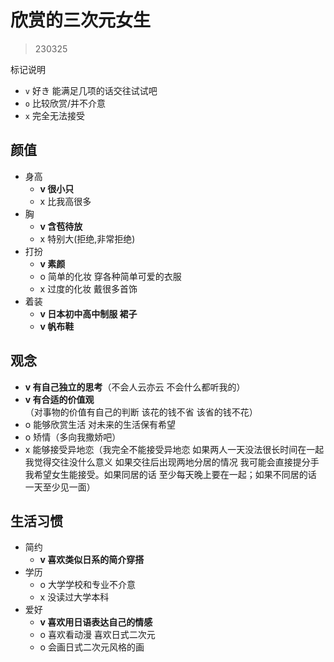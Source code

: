 # 欣赏的三次元女生

> 230325

标记说明

- `v` 好き 能满足几项的话交往试试吧
- `o` 比较欣赏/并不介意
- `x` 完全无法接受

## 颜值

- 身高
    - **v 很小只**
    - x 比我高很多
- 胸
    - **v 含苞待放**
    - x 特别大(拒绝,非常拒绝)
- 打扮
    - **v 素颜**
    - o 简单的化妆 穿各种简单可爱的衣服
    - x 过度的化妆 戴很多首饰
- 着装
    - **v 日本初中高中制服 裙子**
    - **v 帆布鞋**

## 观念

- **v 有自己独立的思考**（不会人云亦云 不会什么都听我的）
- **v 有合适的价值观**（对事物的价值有自己的判断 该花的钱不省 该省的钱不花）
- o 能够欣赏生活 对未来的生活保有希望
- o 矫情（多向我撒娇吧）
- x 能够接受异地恋（我完全不能接受异地恋 如果两人一天没法很长时间在一起我觉得交往没什么意义 如果交往后出现两地分居的情况 我可能会直接提分手 我希望女生能接受。如果同居的话 至少每天晚上要在一起；如果不同居的话 一天至少见一面）

## 生活习惯

- 简约
    - **v 喜欢类似日系的简介穿搭**
- 学历
    - o 大学学校和专业不介意
    - x 没读过大学本科
- 爱好
    - **v 喜欢用日语表达自己的情感**
    - o 喜欢看动漫 喜欢日式二次元
    - o 会画日式二次元风格的画
